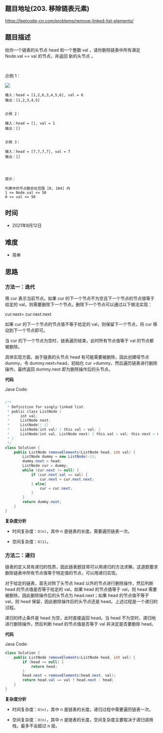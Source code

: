 
## 题目地址(203. 移除链表元素)

https://leetcode-cn.com/problems/remove-linked-list-elements/

## 题目描述


给你一个链表的头节点 head 和一个整数 val ，请你删除链表中所有满足 Node.val == val 的节点，并返回 新的头节点 。

 

示例 1：

![](https://assets.leetcode.com/uploads/2021/03/06/removelinked-list.jpg)

```
输入：head = [1,2,6,3,4,5,6], val = 6
输出：[1,2,3,4,5]


示例 2：

输入：head = [], val = 1
输出：[]


示例 3：

输入：head = [7,7,7,7], val = 7
输出：[]


 

提示：

列表中的节点数目在范围 [0, 104] 内
1 <= Node.val <= 50
0 <= val <= 50
```

## 时间

- 2021年8月12日

## 难度

- 简单

## 思路

### 方法一：迭代

用 cur 表示当前节点。如果 cur 的下一个节点不为空且下一个节点的节点值等于给定的 val，则需要删除下一个节点。删除下一个节点可以通过以下做法实现：

 cur.next= cur.next.next

如果 cur 的下一个节点的节点值不等于给定的 val，则保留下一个节点，将  cur 移动到下一个节点即可。

当  cur 的下一个节点为空时，链表遍历结束，此时所有节点值等于 val 的节点都被删除。

具体实现方面，由于链表的头节点 head 有可能需要被删除，因此创建哑节点 dummy，令 dummy.next=head，初始化  cur =dummy，然后遍历链表进行删除操作。最终返回 dummy.next 即为删除操作后的头节点。

**代码**

Java Code:

```java

/**
 * Definition for singly-linked list.
 * public class ListNode {
 *     int val;
 *     ListNode next;
 *     ListNode() {}
 *     ListNode(int val) { this.val = val; }
 *     ListNode(int val, ListNode next) { this.val = val; this.next = next; }
 * }
 */
class Solution {
    public ListNode removeElements(ListNode head, int val) {
        ListNode dummy = new ListNode(-1);
        dummy.next = head;
        ListNode cur = dummy;
        while (cur.next != null) {
            if (cur.next.val == val) {
                cur.next = cur.next.next;
            } else{
                cur = cur.next;
            }  
        }
        return dummy.next;
    }
}

```


**复杂度分析**

- 时间复杂度：`O(n)`，其中 n 是链表的长度。需要遍历链表一次。

- 空间复杂度：`O(1)`。

### 方法二：递归

链表的定义具有递归的性质，因此链表题目常可以用递归的方法求解。这道题要求删除链表中所有节点值等于特定值的节点，可以用递归实现。

对于给定的链表，首先对除了头节点 head 以外的节点进行删除操作，然后判断 head 的节点值是否等于给定的 val。如果 head 的节点值等于 val，则 head 需要被删除，因此删除操作后的头节点为 head.next；如果 head 的节点值不等于 val，则 head 保留，因此删除操作后的头节点还是 head。上述过程是一个递归的过程。

递归的终止条件是 head 为空，此时直接返回 head。当 head 不为空时，递归地进行删除操作，然后判断 head 的节点值是否等于 val 并决定是否要删除 head。

**代码**

Java Code:

```java
class Solution {
    public ListNode removeElements(ListNode head, int val) {
        if (head == null) {
            return head;
        }
        head.next = removeElements(head.next, val);
        return head.val == val ? head.next : head;
    }
}

```


**复杂度分析**

- 时间复杂度：`O(n)`，其中 n 是链表的长度。递归过程中需要遍历链表一次。

- 空间复杂度：`O(n)`，其中 n 是链表的长度。空间复杂度主要取决于递归调用栈，最多不会超过 n 层。




